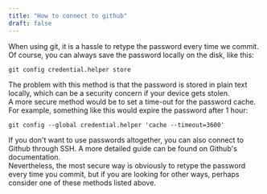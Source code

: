 ```yaml
---
title: "How to connect to github"
draft: false
---
```


When using git, it is a hassle to retype the password every time we commit. Of course, you can always save the password locally on the disk, like this:

```
git config credential.helper store
```

The problem with this method is that the password is stored in plain text locally, which can be a security concern if your device gets stolen.  
A more secure method would be to set a time-out for the password cache. For example, something like this would expire the password after 1 hour:

```
git config --global credential.helper 'cache --timeout=3600'
```

If you don't want to use passwords altogether, you can also connect to Github through SSH. A more detailed guide can be found on Github's documentation.  
Nevertheless, the most secure way is obviously to retype the password every time you commit, but if you are looking for other ways, perhaps consider one of these methods listed above.